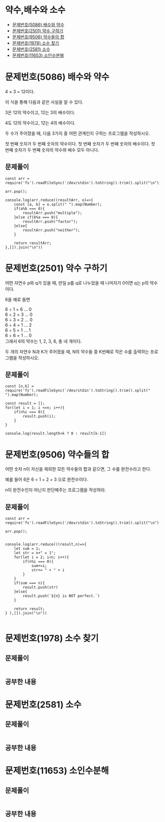 # 약수,배수와 소수

- [문제번호(5086) 배수와 약수](#문제번호5086-배수와-약수)
- [문제번호(2501) 약수 구하기](#문제번호2501-약수-구하기)
- [문제번호(9506) 약수들의 합](#문제번호9506-약수들의-합)
- [문제번호(1978) 소수 찾기](#문제번호1978-소수-찾기)
- [문제번호(2581) 소수](#문제번호2581-소수)
- [문제번호(11653) 소인수분해](#문제번호11653-소인수분해)

# 문제번호(5086) 배수와 약수

4 × 3 = 12이다.

이 식을 통해 다음과 같은 사실을 알 수 있다.

3은 12의 약수이고, 12는 3의 배수이다.

4도 12의 약수이고, 12는 4의 배수이다.

두 수가 주어졌을 때, 다음 3가지 중 어떤 관계인지 구하는 프로그램을 작성하시오.

첫 번째 숫자가 두 번째 숫자의 약수이다.
첫 번째 숫자가 두 번째 숫자의 배수이다.
첫 번째 숫자가 두 번째 숫자의 약수와 배수 모두 아니다.

## 문제풀이

```
const arr = require('fs').readFileSync('/dev/stdin').toString().trim().split("\n");

arr.pop();

console.log(arr.reduce((resultArr, o)=>{
    const [a, b] = o.split(" ").map(Number);
    if(a%b === 0){
        resultArr.push("multiple");
    }else if(b%a === 0){
        resultArr.push("factor");
    }else{
        resultArr.push("neither");
    }

    return resultArr;
},[]).join("\n"))

```

# 문제번호(2501) 약수 구하기

어떤 자연수 p와 q가 있을 때, 만일 p를 q로 나누었을 때 나머지가 0이면 q는 p의 약수이다.

6을 예로 들면

6 ÷ 1 = 6 … 0  
6 ÷ 2 = 3 … 0  
6 ÷ 3 = 2 … 0  
6 ÷ 4 = 1 … 2  
6 ÷ 5 = 1 … 1  
6 ÷ 6 = 1 … 0  
그래서 6의 약수는 1, 2, 3, 6, 총 네 개이다.

두 개의 자연수 N과 K가 주어졌을 때, N의 약수들 중 K번째로 작은 수를 출력하는 프로그램을 작성하시오.

## 문제풀이

```
const [n,k] = require('fs').readFileSync('/dev/stdin').toString().trim().split(" ").map(Number);

const result = [];
for(let i = 1; i <=n; i++){
    if(n%i === 0){
        result.push(i);
    }
}

console.log(result.length<k ? 0 : result[k-1])

```

# 문제번호(9506) 약수들의 합

어떤 숫자 n이 자신을 제외한 모든 약수들의 합과 같으면, 그 수를 완전수라고 한다.

예를 들어 6은 6 = 1 + 2 + 3 으로 완전수이다.

n이 완전수인지 아닌지 판단해주는 프로그램을 작성하라.

## 문제풀이

```
const arr = require('fs').readFileSync('/dev/stdin').toString().trim().split("\n").map(Number);

arr.pop();


console.log(arr.reduce(((result,n)=>{
    let sum = 1;
    let str = n+" = 1";
    for(let i = 2; i<n; i++){
        if(n%i === 0){
            sum+=i;
            str+= " + " + i
        }
    }
    if(sum === n){
        result.push(str)
    }else{
        result.push(`${n} is NOT perfect.`)
    }

    return result;
} ),[]).join("\n"))


```

# 문제번호(1978) 소수 찾기

## 문제풀이

```

```

## 공부한 내용

# 문제번호(2581) 소수

## 문제풀이

```

```

## 공부한 내용

# 문제번호(11653) 소인수분해

## 문제풀이

```

```

## 공부한 내용
